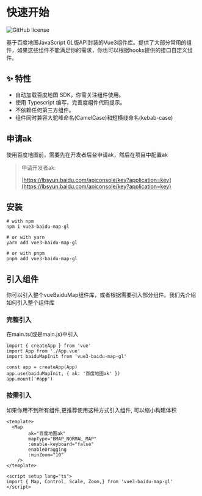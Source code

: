 # 快速开始



<div style="display:flex;justify-content:flex-start;margin-top:15px;">
<img src="https://img.shields.io/github/license/yue1123/img-previewer?style=flat-square" alt="GitHub license" >
<img src="https://img.shields.io/github/package-json/v/yue1123/vue3-baidu-map-gl?color=f90&style=flat-square" alt="" style="margin-left:10px">
</div>

基于百度地图JavaScript GL版API封装的Vue3组件库。提供了大部分常用的组件，如果这些组件不能满足你的需求，你也可以根据hooks提供的接口自定义组件。

## :sparkles: 特性
- 自动加载百度地图 SDK，你需关注组件使用。
- 使用 Typescript 编写，完善度组件代码提示。
- 不依赖任何第三方组件。
- 组件同时兼容大驼峰命名(CamelCase)和短横线命名(kebab-case)

## 申请ak
使用百度地图前，需要先在开发者后台申请ak，然后在项目中配置ak

> 申请开发者ak: 
> 
> [https://lbsyun.baidu.com/apiconsole/key?application=key](https://lbsyun.baidu.com/apiconsole/key?application=key)


## 安装



```shell
# with npm
npm i vue3-baidu-map-gl

# or with yarn
yarn add vue3-baidu-map-gl

# or with pnpm
pnpm add vue3-baidu-map-gl
```

## 引入组件
你可以引入整个vueBaiduMap组件库，或者根据需要引入部分组件。我们先介绍如何引入整个组件库
### 完整引入
在main.ts(或是main.js)中引入
```ts{3,6}
import { createApp } from 'vue'
import App from './App.vue'
import baiduMapInit from 'vue3-baidu-map-gl'

const app = createApp(App)
app.use(baiduMapInit, { ak: '百度地图ak' })
app.mount('#app')
```
### 按需引入
如果你用不到所有组件,更推荐使用这种方式引入组件, 可以缩小构建体积
```vue{12}
<template>
  <Map
		ak="百度地图ak"
		mapType="BMAP_NORMAL_MAP"
		:enable-keyboard="false"
		enableDragging
		:minZoom="10"
	/>
</template>

<script setup lang="ts">
import { Map, Control, Scale, Zoom,} from 'vue3-baidu-map-gl'
</script>

```
